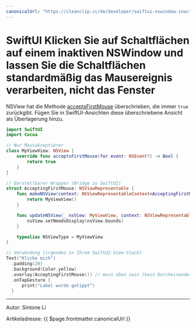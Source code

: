 ```yaml
---
canonicalUrl: "https://cleanclip.cc/de/developer/swiftui-nswindow-inactive-firstmouse/"
---
```


# SwiftUI Klicken Sie auf Schaltflächen auf einem inaktiven NSWindow und lassen Sie die Schaltflächen standardmäßig das Mausereignis verarbeiten, nicht das Fenster

NSView hat die Methode [acceptsFirstMouse](https://developer.apple.com/documentation/appkit/nsview/1483410-acceptsfirstmouse) überschrieben, die immer `true` zurückgibt.
Fügen Sie in SwiftUI-Ansichten diese überschriebene Ansicht als Überlagerung hinzu.

```swift
import SwiftUI
import Cocoa

// Nur Mausakzeptierer
class MyViewView: NSView {
    override func acceptsFirstMouse(for event: NSEvent?) -> Bool {
        return true
    }
}

// Darstellbarer Wrapper (Bridge zu SwiftUI)
struct AcceptingFirstMouse: NSViewRepresentable {
    func makeNSView(context: NSViewRepresentableContext<AcceptingFirstMouse>) -> MyViewView {
        return MyViewView()
    }

    func updateNSView(_ nsView: MyViewView, context: NSViewRepresentableContext<AcceptingFirstMouse>) {
        nsView.setNeedsDisplay(nsView.bounds)
    }

    typealias NSViewType = MyViewView
}

// Verwendung (irgendwo in Ihrem SwiftUI-View-Stack)
Text("Klicke mich")
  .padding(20)
  .background(Color.yellow)
  .overlay(AcceptingFirstMouse()) // muss oben sein (kein Durcheinander, es ist transparent)
  .onTapGesture {
      print("Label wurde getippt")
  }
```


---

Autor: Sintone Li

Artikeladresse: {{ $page.frontmatter.canonicalUrl }}
